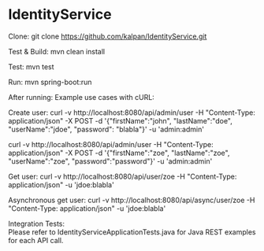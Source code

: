 # IdentityService

Clone:
	git clone https://github.com/kalpan/IdentityService.git

Test & Build:
	mvn clean install
	
Test:
	mvn test
	
Run:
	mvn spring-boot:run
	

After running:
	Example use cases with cURL:
  
  Create user:
  curl -v http://localhost:8080/api/admin/user -H "Content-Type: application/json" -X POST -d '{"firstName":"john", "lastName":"doe", "userName":"jdoe", "password": "blabla"}' -u 'admin:admin'
  
  curl -v http://localhost:8080/api/admin/user -H "Content-Type: application/json" -X POST -d '{"firstName":"zoe", "lastName":"zoe", "userName":"zoe", "password":"password"}' -u 'admin:admin'
  
  Get user:
  curl -v http://localhost:8080/api/user/zoe -H "Content-Type: application/json" -u 'jdoe:blabla'
  
  Asynchronous get user:
  curl -v http://localhost:8080/api/async/user/zoe -H "Content-Type: application/json" -u 'jdoe:blabla'
  
  
Integration Tests:  
  Please refer to IdentityServiceApplicationTests.java for Java REST examples for each API call.
